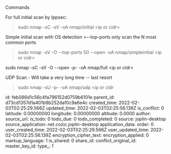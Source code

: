 Commands

For full initial scan by Ippsec:

> sudo nmap -sC -sV -oA nmap/initial &lt;ip or cidr&gt;

Simple initial scan with OS detection >--top-ports only scan the N most common ports

> sudo nmap -sV -O --top-ports 50 --open -oA nmap/simpleinitial &lt;ip or cidr&gt;

sudo nmap -sC -sV -O --open -p- -oA nmap/full &lt;ip or cidr&gt;

UDP Scan - Will take a very long time -- last resort

> sudo nmap -sU -p- -oA nmap/udp <ip or cidr

id: feb086d1c56c4fa796152d0759b6101e
parent_id: d73cd1357d1a401b9b252daf0c9a6e4c
created_time: 2022-02-03T02:25:29.566Z
updated_time: 2022-02-03T02:25:56.139Z
is_conflict: 0
latitude: 0.00000000
longitude: 0.00000000
altitude: 0.0000
author: 
source_url: 
is_todo: 0
todo_due: 0
todo_completed: 0
source: joplin-desktop
source_application: net.cozic.joplin-desktop
application_data: 
order: 0
user_created_time: 2022-02-03T02:25:29.566Z
user_updated_time: 2022-02-03T02:25:56.139Z
encryption_cipher_text: 
encryption_applied: 0
markup_language: 1
is_shared: 0
share_id: 
conflict_original_id: 
master_key_id: 
type_: 1